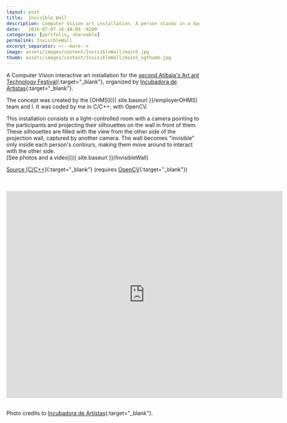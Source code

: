 ```yaml
---
layout: post
title:  Invisible Wall
description: Computer Vision art installation. A person stands in a dark room and the wall in front of her becomes invisible.
date:   2016-07-07 16:48:09 -0200
categories: [portfolio, shareable]
permalink: InvisibleWall
excerpt_separator: <!--more-->
image: assets/images/content/InvisibleWall/main5.jpg
thumb: assets/images/content/InvisibleWall/main5_ogthumb.jpg
---
```

A Computer Vision interactive art installation for the [second Atibaia's Art ant Technology Festival](http://atibaia.flab.space/){:target="_blank"}, organized by [Incubadora de Artistas](http://www.incubadoradeartistas.com.br/){:target="_blank"}.

The concept was created by the [OHMS]({{ site.baseurl }}/employerOHMS) team and I. It was coded by me in <span class = "skill">C</span>/<span class = "skill">C++</span>, with <span class = "skill">OpenCV</span>.

This installation consists in a light-controlled room with a camera pointing to the participants and projecting their silhouettes on the wall in front of them. These silhouettes are filled with the view from the other side of the projection wall, captured by another camera. The wall becomes "invisible" only inside each person's contours, making them move around to interact with the other side.
<br>[See photos and a video]({{ site.baseurl }}/InvisibleWall)

[Source (C/C++)](https://github.com/anlutfi/invisiblewall){:target="_blank"} (requires [OpenCV](http://opencv.org/){:target="_blank"})
<!--more--><br><br>
<iframe src="https://player.vimeo.com/video/171016171?byline=0" width="720" height="540" frameborder="0" webkitallowfullscreen mozallowfullscreen allowfullscreen></iframe><br><br>

Photo credits to [Incubadora de Artistas](http://www.incubadoradeartistas.com.br/){:target="_blank"}.

<span class="image fit">
    <img src="{{ site.baseurl }}/assets/images/content/InvisibleWall/5.jpg" alt="" />
</span>
<span class="image fit">
    <img src="{{ site.baseurl }}/assets/images/content/InvisibleWall/7.jpg" alt="" />
</span>
<span class="image fit">
    <img src="{{ site.baseurl }}/assets/images/content/InvisibleWall/6.jpg" alt="" />
</span>
<span class="image fit">
    <img src="{{ site.baseurl }}/assets/images/content/InvisibleWall/3.jpg" alt="" />
</span>
<span class="image fit">
    <img src="{{ site.baseurl }}/assets/images/content/InvisibleWall/4.jpg" alt="" />
</span>
<span class="image fit">
    <img src="{{ site.baseurl }}/assets/images/content/InvisibleWall/1.jpg" alt="" />
</span>
<span class="image fit">
    <img src="{{ site.baseurl }}/assets/images/content/InvisibleWall/2.jpg" alt="" />
</span>


